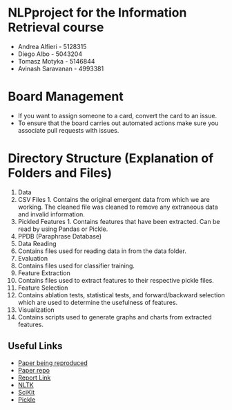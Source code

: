 # NLPproject for the Information Retrieval course

* Andrea Alfieri - 5128315
* Diego Albo - 5043204
* Tomasz Motyka - 5146844
* Avinash Saravanan - 4993381

# Board Management
* If you want to assign someone to a card, convert the card to an issue.
* To ensure that the board carries out automated actions make sure you associate pull requests with issues.

# Directory Structure (Explanation of Folders and Files)
1. Data
  1. CSV Files
    1. Contains the original emergent data from which we are working. The cleaned file was cleaned to remove any extraneous data and invalid information.
  2. Pickled Features
    1. Contains features that have been extracted. Can be read by using Pandas or Pickle.
  3. PPDB (Paraphrase Database)
2. Data Reading
  1. Contains files used for reading data in from the data folder.
3. Evaluation
  1. Contains files used for classifier training.
4. Feature Extraction
  1. Contains files used to extract features to their respective pickle files.
5. Feature Selection
  1. Contains ablation tests, statistical tests, and forward/backward selection which are used to determine the usefulness of features.
6. Visualization
  1. Contains scripts used to generate graphs and charts from extracted features.


## Useful Links
* [Paper being reproduced](https://www.aclweb.org/anthology/N16-1138/)
* [Paper repo](https://github.com/willferreira/mscproject)
* [Report Link](https://www.overleaf.com/read/ntwnpkpxmxvw)
* [NLTK](https://www.nltk.org/)
* [SciKit](https://scikit-learn.org/)
* [Pickle](https://docs.python.org/3/library/pickle.html)
